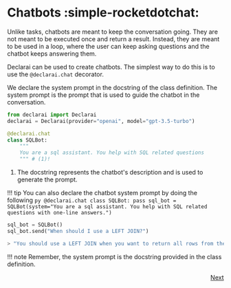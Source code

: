 # Chatbots :simple-rocketdotchat:

Unlike tasks, chatbots are meant to keep the conversation going. They are not meant to be executed once and return a result. Instead, they are meant to be used in a loop, where the user can keep asking questions and the chatbot keeps answering them.


Declarai can be used to create chatbots. The simplest way to do this is to use the `@declarai.chat` decorator.

We declare the system prompt in the docstring of the class definition. The system prompt is the prompt that is used to guide the chatbot in the conversation. 


```py
from declarai import Declarai
declarai = Declarai(provider="openai", model="gpt-3.5-turbo")

@declarai.chat
class SQLBot:
    """
    You are a sql assistant. You help with SQL related questions 
    """ # (1)!
```

1. The docstring represents the chatbot's description and is used to generate the prompt.


!!! tip
    You can also declare the chatbot system prompt by doing the following
    ```py
    @declarai.chat
    class SQLBot:
        pass
    sql_bot = SQLBot(system="You are a sql assistant. You help with SQL related questions with one-line answers.")
    ```

```py
sql_bot = SQLBot()
sql_bot.send("When should I use a LEFT JOIN?")

> "You should use a LEFT JOIN when you want to return all rows from the left table, and the matched rows from the right table."
```


!!! note
    Remember, the system prompt is the docstring provided in the class definition.


<div style="text-align: right">
    <a href="../chat/controlling-chat-behavior" class="md-button">
        Next <i class="fas fa-arrow-right"></i>
    </a>
</div>


